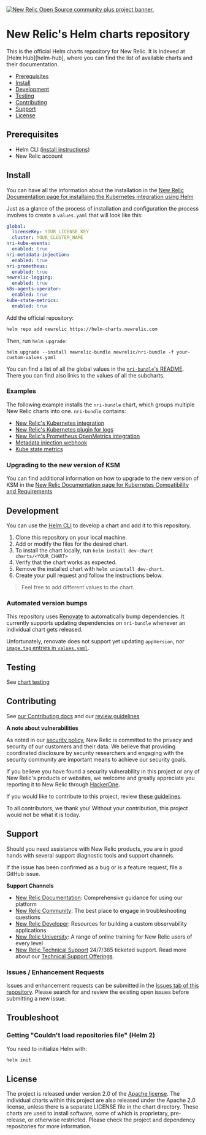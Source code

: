 <a href="https://opensource.newrelic.com/oss-category/#community-plus"><picture><source media="(prefers-color-scheme: dark)" srcset="https://github.com/newrelic/opensource-website/raw/main/src/images/categories/dark/Community_Plus.png"><source media="(prefers-color-scheme: light)" srcset="https://github.com/newrelic/opensource-website/raw/main/src/images/categories/Community_Plus.png"><img alt="New Relic Open Source community plus project banner." src="https://github.com/newrelic/opensource-website/raw/main/src/images/categories/Community_Plus.png"></picture></a>

# New Relic's Helm charts repository

This is the official Helm charts repository for New Relic. It is indexed at [Helm Hub][helm-hub], where you can find the list of available charts and their documentation.

<!-- vscode-markdown-toc -->
* [Prerequisites](#Prerequisites)
* [Install](#Installthecharts)
* [Development](#Development)
* [Testing](#Testing)
* [Contributing](#Contributing)
* [Support](#Support)
* [License](#License)

<!-- vscode-markdown-toc-config
	numbering=true
	autoSave=true
	/vscode-markdown-toc-config -->
<!-- /vscode-markdown-toc -->

## <a name='Prerequisites'></a>Prerequisites

* Helm CLI ([install instructions][installing-helm])
* New Relic account

## <a name='Installthecharts'></a>Install
You can have all the information about the installation in the [New Relic Documentation page for installaing the Kubernetes integration
using Helm](https://docs.newrelic.com/docs/kubernetes-pixie/kubernetes-integration/installation/install-kubernetes-integration-using-helm/)

Just as a glance of the process of installation and configuration the process involves to create a `values.yaml` that will look like this:
```yaml
global:
  licenseKey: YOUR_LICENSE_KEY
  cluster: YOUR_CLUSTER_NAME
nri-kube-events:
  enabled: true
nri-metadata-injection:
  enabled: true
nri-prometheus:
  enabled: true
newrelic-logging:
  enabled: true
k8s-agents-operator:
  enabled: true
kube-state-metrics:
  enabled: true
```

Add the official repository:
```sh
helm repo add newrelic https://helm-charts.newrelic.com
```

Then, run `helm upgrade`:
```shell
helm upgrade --install newrelic-bundle newrelic/nri-bundle -f your-custom-values.yaml
```

You can find a list of all the global values in the [`nri-bundle`'s README](charts/nri-bundle/README.md). There you can find also links
to the values of all the subcharts.

### <a name='Examples'></a>Examples

The following example installs the `nri-bundle` chart, which groups multiple New Relic charts into one. `nri-bundle` contains:

- [New Relic's Kubernetes integration][newrelic-kubernetes]
- [New Relic's Kubernetes plugin for logs][newrelic-logs]
- [New Relic's Prometheus OpenMetrics integration][newrelic-prometheus]
- [Metadata injection webhook][newrelic-webhook]
- [Kube state metrics][ksm]

### <a name='Upgrading'></a>Upgrading to the new version of KSM
You can find additional information on how to upgrade to the new version of KSM in the [New Relic Documentation page for Kubernetes Compatibility and Requirements](https://docs.newrelic.com/docs/kubernetes-pixie/kubernetes-integration/get-started/kubernetes-integration-compatibility-requirements/#upgrading-to-the-new-version-of-ksm)

## <a name='Development'></a>Development

You can use the [Helm CLI][installing-helm] to develop a chart and add it to this repository.

1. Clone this repository on your local machine.
2. Add or modify the files for the desired chart.
3. To install the chart locally, run `helm install dev-chart charts/<YOUR_CHART>`
4. Verify that the chart works as expected.
5. Remove the installed chart with `helm uninstall dev-chart`.
6. Create your pull request and follow the instructions below.

> Feel free to add different values to the chart.

### <a name='Automatedversionbumps'></a>Automated version bumps

This repository uses [Renovate](https://docs.renovatebot.com/configuration-options/) to automatically bump dependencies. It currently supports updating dependencies on `nri-bundle` whenever an individual chart gets released.

Unfortunately, renovate does not support yet updating `appVersion`, nor [`image.tag` entries in `values.yaml`](https://github.com/renovatebot/renovate/issues/4728).

## <a name='Testing'></a>Testing

See [chart testing](docs/chart_testing.md)

## <a name='Contributing'></a>Contributing

See [our Contributing docs](CONTRIBUTING.md) and our [review guidelines](docs/review_guidelines.md)

**A note about vulnerabilities**

As noted in our [security policy](../../security/policy), New Relic is committed to the privacy and security of our customers and their data. We believe that providing coordinated disclosure by security researchers and engaging with the security community are important means to achieve our security goals.

If you believe you have found a security vulnerability in this project or any of New Relic's products or websites, we welcome and greatly appreciate you reporting it to New Relic through [HackerOne](https://hackerone.com/newrelic).

If you would like to contribute to this project, review [these guidelines](./CONTRIBUTING.md).

To all contributors, we thank you!  Without your contribution, this project would not be what it is today.


## <a name='Support'></a>Support

Should you need assistance with New Relic products, you are in good hands with several support diagnostic tools and support channels.

If the issue has been confirmed as a bug or is a feature request, file a GitHub issue.

**Support Channels**

* [New Relic Documentation](https://docs.newrelic.com): Comprehensive guidance for using our platform
* [New Relic Community](https://forum.newrelic.com/c/support-products-agents/new-relic-infrastructure): The best place to engage in troubleshooting questions
* [New Relic Developer](https://developer.newrelic.com/): Resources for building a custom observability applications
* [New Relic University](https://learn.newrelic.com/): A range of online training for New Relic users of every level
* [New Relic Technical Support](https://support.newrelic.com/) 24/7/365 ticketed support. Read more about our [Technical Support Offerings](https://docs.newrelic.com/docs/licenses/license-information/general-usage-licenses/support-plan).

### <a name='IssuesEnhancementRequests'></a>Issues / Enhancement Requests

Issues and enhancement requests can be submitted in the [Issues tab of this repository](../../issues). Please search for and review the existing open issues before submitting a new issue.

## <a name='Troubleshoot'></a>Troubleshoot

### <a name='TroubleshootCannotLoadRepos'></a>Getting "Couldn't load repositories file" (Helm 2)

You need to initialize Helm with:
```sh
helm init
```

## <a name='License'></a>License

The project is released under version 2.0 of the [Apache license](http://www.apache.org/licenses/LICENSE-2.0). The individual charts within this project are also released under the Apache 2.0 license, unless there is a separate LICENSE file in the chart directory. These charts are used to install software, some of which is proprietary, pre-release, or otherwise restricted. Please check the project and dependency repositories for more information.

[Artifact Hub]: https://artifacthub.io/packages/search?repo=newrelic
[helm-search]: https://helm.sh/docs/intro/using_helm/#helm-search-finding-charts
[helm-install]: https://helm.sh/docs/intro/using_helm/#helm-install-installing-a-package
[newrelic-kubernetes]: https://docs.newrelic.com/docs/integrations/kubernetes-integration/get-started/introduction-kubernetes-integration
[newrelic-webhook]: https://docs.newrelic.com/docs/integrations/kubernetes-integration/link-your-applications/link-your-applications-kubernetes
[newrelic-prometheus]: https://docs.newrelic.com/docs/integrations/prometheus-integrations/get-started/new-relic-prometheus-openmetrics-integration-kubernetes
[newrelic-logs]: https://docs.newrelic.com/docs/logs/enable-logs/enable-logs/kubernetes-plugin-logs
[ksm]: https://github.com/kubernetes/kube-state-metrics
[installing-helm]: https://helm.sh/docs/intro/install/
[github-personal-access-token]: https://help.github.com/en/github/authenticating-to-github/creating-a-personal-access-token-for-the-command-line
